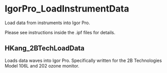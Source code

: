 # IgorPro_LoadInstrumentData
Load data from instruments into Igor Pro.

Please see instructions inside the .ipf files for details.

## HKang_2BTechLoadData

Loads data waves into Igor Pro. Specifically written for the 2B Technologies Model 106L and 202 ozone monitor.
